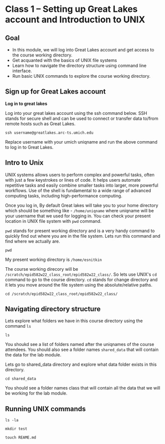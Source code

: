 Class 1 – Setting up Great Lakes account and Introduction to UNIX
=================================================================

Goal
-----

- In this module, we will log into Great Lakes account and get access to the course working directory.  
- Get acquanted with the basics of UNIX file systems
- Learn how to navigate the directory structure using command line interface.
- Run basic UNIX commands to explore the course working directory.

Sign up for Great Lakes account
-------------------------------
**Log in to great lakes**

Log into your great lakes account using the ssh command below. SSH stands for secure shell and can be used to connect or transfer data to/from remote hosts such as Great Lakes.

```
ssh username@greatlakes.arc-ts.umich.edu
```

Replace username with your umich uniqname and run the above command to log in to Great Lakes.



Intro to Unix
-------------
 
 UNIX systems allows users to perform complex and powerful tasks, often with just a few keystrokes or lines of code. It helps users automate repetitive tasks and easily combine smaller tasks into larger, more powerful workflows. Use of the shell is fundamental to a wide range of advanced computing tasks, including high-performance computing.

Once you log in, By default Great lakes will take you to your home directory which should be something like - `/home/uniqname` where uniqname will be your username that we used for logging in. You can check your present location in UNIX file system with `pwd` command. 

`pwd` stands for present working directory and is a very handy command to quickly find out where you are in the file system. Lets run this command and find where we actually are.

```
pwd
```

My present working directory is `/home/esnitkin`

The course working direcory will be `/scratch/epid582w22_class_root/epid582w22_class/`. So lets use UNIX's `cd` command to go to the course directory. `cd` stands for change directory and it lets you move around the file system using the absolute/relative paths.

```
cd /scratch/epid582w22_class_root/epid582w22_class/
```

Navigating directory structure
------------------------------

Lets explore what folders we have in this course directory using the command `ls`

```
ls
```

You shoukd see a list of folders named after the uniqnames of the course attendees. You should also see a folder names `shared_data` that will contain the data for the lab module.

Lets go to shared_data directory and explore what data folder exists in this directory.

```
cd shared_data
```

You should see a folder names class that will contain all the data that we will be working for the lab module.


Running UNIX commands
---------------------

```
ls -la

mkdir test

touch REAME.md
```